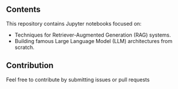 ## Contents
This repository contains Jupyter notebooks focused on:

- Techniques for Retriever-Augmented Generation (RAG) systems.
- Building famous Large Language Model (LLM) architectures from scratch.

## Contribution
Feel free to contribute by submitting issues or pull requests 
